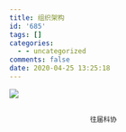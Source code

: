 ```yaml
---
title: 组织架构
id: '685'
tags: []
categories:
  - - uncategorized
comments: false
date: 2020-04-25 13:25:18
---
```


![](https://thuce.top/wp-content/uploads/2023/05/158ee1bfa51d2fdf0f3d9b06617edb7.jpg)

```
        
                    往届科协
                
```